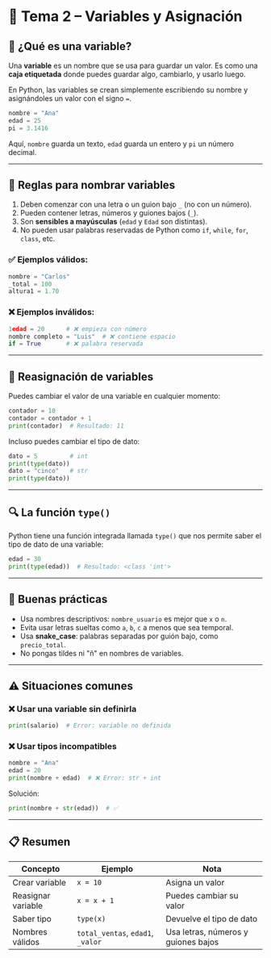 # 📘 Tema 2 – Variables y Asignación

## 🧠 ¿Qué es una variable?

Una **variable** es un nombre que se usa para guardar un valor. Es como una **caja etiquetada** donde puedes guardar algo, cambiarlo, y usarlo luego.

En Python, las variables se crean simplemente escribiendo su nombre y asignándoles un valor con el signo `=`.

```python
nombre = "Ana"
edad = 25
pi = 3.1416
```

Aquí, `nombre` guarda un texto, `edad` guarda un entero y `pi` un número decimal.

---

## 📝 Reglas para nombrar variables

1. Deben comenzar con una letra o un guion bajo `_` (no con un número).
2. Pueden contener letras, números y guiones bajos (`_`).
3. Son **sensibles a mayúsculas** (`edad` y `Edad` son distintas).
4. No pueden usar palabras reservadas de Python como `if`, `while`, `for`, `class`, etc.

### ✅ Ejemplos válidos:

```python
nombre = "Carlos"
_total = 100
altura1 = 1.70
```

### ❌ Ejemplos inválidos:

```python
1edad = 20      # ❌ empieza con número
nombre completo = "Luis"  # ❌ contiene espacio
if = True       # ❌ palabra reservada
```

---

## 🔄 Reasignación de variables

Puedes cambiar el valor de una variable en cualquier momento:

```python
contador = 10
contador = contador + 1
print(contador)  # Resultado: 11
```

Incluso puedes cambiar el tipo de dato:

```python
dato = 5         # int
print(type(dato))
dato = "cinco"   # str
print(type(dato))
```

---

## 🔍 La función `type()`

Python tiene una función integrada llamada `type()` que nos permite saber el tipo de dato de una variable:

```python
edad = 30
print(type(edad))  # Resultado: <class 'int'>
```

---

## 🧪 Buenas prácticas

* Usa nombres descriptivos: `nombre_usuario` es mejor que `x` o `n`.
* Evita usar letras sueltas como `a`, `b`, `c` a menos que sea temporal.
* Usa **snake\_case**: palabras separadas por guión bajo, como `precio_total`.
* No pongas tildes ni "ñ" en nombres de variables.

---

## ⚠️ Situaciones comunes

### ❌ Usar una variable sin definirla

```python
print(salario)  # Error: variable no definida
```

### ❌ Usar tipos incompatibles

```python
nombre = "Ana"
edad = 20
print(nombre + edad)  # ❌ Error: str + int
```

Solución:

```python
print(nombre + str(edad))  # ✅
```

---

## 📋 Resumen

| Concepto           | Ejemplo                           | Nota                                |
| ------------------ | --------------------------------- | ----------------------------------- |
| Crear variable     | `x = 10`                          | Asigna un valor                     |
| Reasignar variable | `x = x + 1`                       | Puedes cambiar su valor             |
| Saber tipo         | `type(x)`                         | Devuelve el tipo de dato            |
| Nombres válidos    | `total_ventas`, `edad1`, `_valor` | Usa letras, números y guiones bajos |
